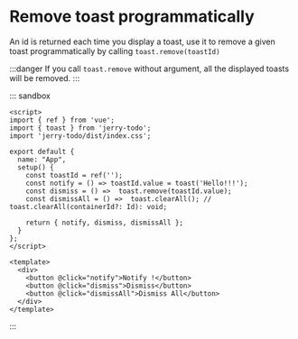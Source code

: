 # Remove toast programmatically

An id is returned each time you display a toast, use it to remove a given toast programmatically by calling `toast.remove(toastId)`

:::danger
If you call `toast.remove` without argument, all the displayed toasts will be removed.
:::

::: sandbox
```vue App.vue
<script>
import { ref } from 'vue';
import { toast } from 'jerry-todo';
import 'jerry-todo/dist/index.css';

export default {
  name: "App",
  setup() {
    const toastId = ref('');
    const notify = () => toastId.value = toast('Hello!!!');
    const dismiss = () =>  toast.remove(toastId.value);
    const dismissAll = () =>  toast.clearAll(); // toast.clearAll(containerId?: Id): void;

    return { notify, dismiss, dismissAll };
  }
};
</script>

<template>
  <div>
    <button @click="notify">Notify !</button>
    <button @click="dismiss">Dismiss</button>
    <button @click="dismissAll">Dismiss All</button>
  </div>
</template>
```
:::
